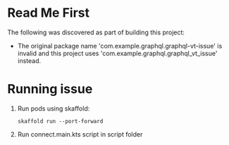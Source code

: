 # Read Me First
The following was discovered as part of building this project:

* The original package name 'com.example.graphql.graphql-vt-issue' is invalid and this project uses 'com.example.graphql.graphql_vt_issue' instead.

# Running issue

1. Run pods using skaffold:
   ```shell
   skaffold run --port-forward
   ```
2. Run connect.main.kts script in script folder
